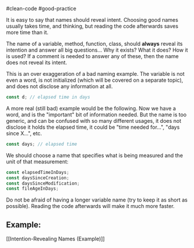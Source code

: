 #clean-code #good-practice 

It is easy to say that names should reveal intent. Choosing good names usually takes time, and thinking, but reading the code afterwards saves more time than it.

The name of a variable, method, function, class, should **always** reveal its intention and answer all big questions... Why it exists? What it does? How it is used? If a comment is needed to answer any of these, then the name does not reveal its intent.

This is an over exaggeration of a bad naming example. The variable is not even a word, is not initialized (which will be covered on a separate topic), and does not disclose any information at all.

```typescript
const d; // elapsed time in days
```

A more real (still bad) example would be the following. Now we have a word, and is the "important" bit of information needed. But the name is too generic, and can be confused with so many different usages, it does not disclose it holds the elapsed time, it could be "time needed for...", "days since X...", etc.

```typescript
const days; // elapsed time
```

We should choose a name that specifies what is being measured and the unit of that measurement:

```typescript
const elapsedTimeInDays;
const daysSinceCreation;
const daysSinceModification;
const fileAgeInDays;
```

Do not be afraid of having a longer variable name (try to keep it as short as possible). Reading the code afterwards will make it much more faster.

## Example:
[[Intention-Revealing Names (Example)]]